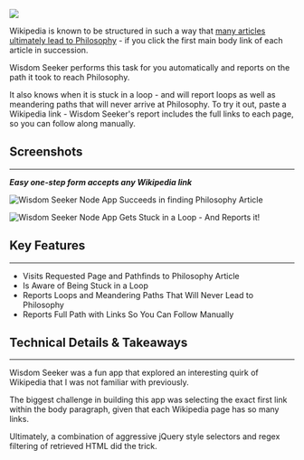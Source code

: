 ![](/blog/wisdomseeker-screens/wisdomseeker-home.png)

Wikipedia is known to be structured in such a way that [many articles ultimately lead to Philosophy](http://www.xefer.com/2011/05/wikipedia) - if you click the first main body link of each article in succession.

Wisdom Seeker performs this task for you automatically and reports on the path it took to reach Philosophy.

It also knows when it is stuck in a loop - and will report loops as well as meandering paths that will never arrive at Philosophy. To try it out, paste a Wikipedia link - Wisdom Seeker's report includes the full links to each page, so you can follow along manually.

## Screenshots

* * *

**_Easy one-step form accepts any Wikipedia link_**

![Wisdom Seeker Node App Succeeds in finding Philosophy Article](/blog/wisdomseeker-screens/wisdomseeker-success.png)

![Wisdom Seeker Node App Gets Stuck in a Loop - And Reports it!](/blog/wisdomseeker-screens/wisdomseeker-loop.png)

## Key Features

* * *

*   Visits Requested Page and Pathfinds to Philosophy Article
*   Is Aware of Being Stuck in a Loop
*   Reports Loops and Meandering Paths That Will Never Lead to Philosophy
*   Reports Full Path with Links So You Can Follow Manually

## Technical Details & Takeaways

* * *

Wisdom Seeker was a fun app that explored an interesting quirk of Wikipedia that I was not familiar with previously.

The biggest challenge in building this app was selecting the exact first link within the body paragraph, given that each Wikipedia page has so many links.

Ultimately, a combination of aggressive jQuery style selectors and regex filtering of retrieved HTML did the trick.